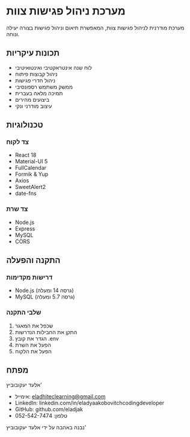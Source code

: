 # מערכת ניהול פגישות צוות

מערכת מודרנית לניהול פגישות צוות, המאפשרת תיאום וניהול פגישות בצורה יעילה ונוחה.

## תכונות עיקריות

* לוח שנה אינטראקטיבי ואינטואיטיבי
* ניהול קבוצות פיתוח
* ניהול חדרי פגישות
* ממשק משתמש רספונסיבי
* תמיכה מלאה בעברית
* ביצועים מהירים
* עיצוב מודרני ונקי

## טכנולוגיות

### צד לקוח
* React 18
* Material-UI 5
* FullCalendar
* Formik & Yup
* Axios
* SweetAlert2
* date-fns

### צד שרת
* Node.js
* Express
* MySQL
* CORS

## התקנה והפעלה

### דרישות מקדימות
* Node.js (גרסה 14 ומעלה)
* MySQL (גרסה 5.7 ומעלה)

### שלבי התקנה

1. שכפל את המאגר
2. התקן את החבילות הנדרשות
3. הגדר את קובץ .env
4. הפעל את השרת
5. הפעל את הלקוח

## מפתח

אלעד יעקובוביץ'
* אימייל: eladhiteclearning@gmail.com
* LinkedIn: linkedin.com/in/eladyaakobovitchcodingdeveloper
* GitHub: github.com/eladjak
* טלפון: 052-542-7474

נבנה באהבה על ידי אלעד יעקובוביץ'
